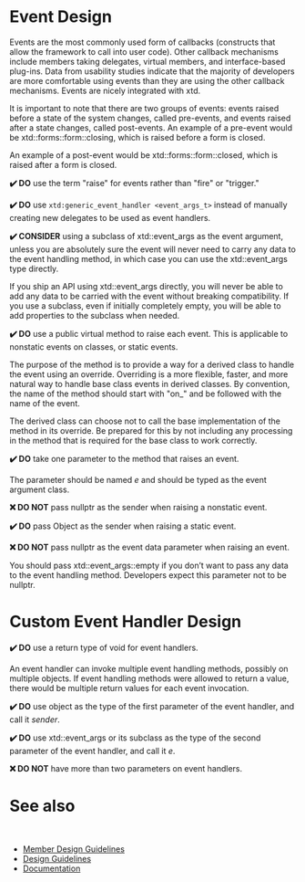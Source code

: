 # Event Design

Events are the most commonly used form of callbacks (constructs that allow the framework to call into user code). Other callback mechanisms include members taking delegates, virtual members, and interface-based plug-ins. Data from usability studies indicate that the majority of developers are more comfortable using events than they are using the other callback mechanisms. Events are nicely integrated with xtd.

It is important to note that there are two groups of events: events raised before a state of the system changes, called pre-events, and events raised after a state changes, called post-events. An example of a pre-event would be xtd::forms::form::closing, which is raised before a form is closed.

An example of a post-event would be xtd::forms::form::closed, which is raised after a form is closed.

**✔️ DO** use the term "raise" for events rather than "fire" or "trigger."

**✔️ DO** use `xtd:generic_event_handler <event_args_t>` instead of manually creating new delegates to be used as event handlers.

**✔️ CONSIDER** using a subclass of xtd::event_args as the event argument, unless you are absolutely sure the event will never need to carry any data to the event handling method, in which case you can use the xtd::event_args type directly.

If you ship an API using xtd::event_args directly, you will never be able to add any data to be carried with the event without breaking compatibility. If you use a subclass, even if initially completely empty, you will be able to add properties to the subclass when needed.

**✔️ DO** use a public virtual method to raise each event. This is applicable to nonstatic events on classes, or static events.

The purpose of the method is to provide a way for a derived class to handle the event using an override. Overriding is a more flexible, faster, and more natural way to handle base class events in derived classes. By convention, the name of the method should start with "on_" and be followed with the name of the event.

The derived class can choose not to call the base implementation of the method in its override. Be prepared for this by not including any processing in the method that is required for the base class to work correctly.

**✔️ DO** take one parameter to the method that raises an event.

The parameter should be named *e* and should be typed as the event argument class.

**❌ DO NOT** pass nullptr as the sender when raising a nonstatic event.

**✔️ DO** pass Object as the sender when raising a static event.

**❌ DO NOT** pass nullptr as the event data parameter when raising an event.

You should pass xtd::event_args::empty if you don’t want to pass any data to the event handling method. Developers expect this parameter not to be nullptr.

# Custom Event Handler Design

**✔️ DO** use a return type of void for event handlers.

An event handler can invoke multiple event handling methods, possibly on multiple objects. If event handling methods were allowed to return a value, there would be multiple return values for each event invocation.

**✔️ DO** use object as the type of the first parameter of the event handler, and call it *sender*.

**✔️ DO** use xtd::event_args or its subclass as the type of the second parameter of the event handler, and call it *e*.

**❌ DO NOT** have more than two parameters on event handlers.

# See also
​
* [Member Design Guidelines](/docs/documentation/design_guidelines/Member_design_guidelines)
* [Design Guidelines](/docs/documentation/design_guidelines)
* [Documentation](/docs/documentation)
